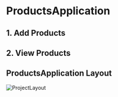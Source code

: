 # ProductsApplication

## 1. Add Products 

## 2. View Products

## ProductsApplication Layout
![ProjectLayout](https://user-images.githubusercontent.com/72886216/217736848-a8595209-6c6e-43e8-9bc6-910516634fc8.jpg)
